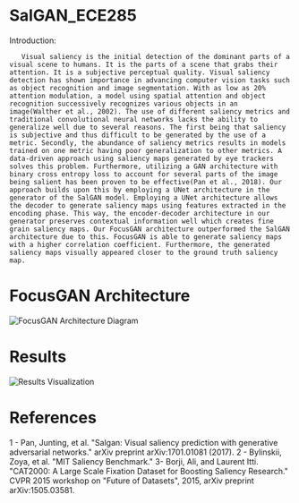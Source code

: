 # SalGAN_ECE285

Introduction:   

       Visual saliency is the initial detection of the dominant parts of a visual scene to humans. It is the parts of a scene that grabs their attention. It is a subjective perceptual quality. Visual saliency detection has shown importance in advancing computer vision tasks such as object recognition and image segmentation. With as low as 20% attention modulation, a model using spatial attention and object recognition successively recognizes various objects in an image(Walther et al., 2002). The use of different saliency metrics and traditional convolutional neural networks lacks the ability to generalize well due to several reasons. The first being that saliency is subjective and thus difficult to be generated by the use of a metric. Secondly, the abundance of saliency metrics results in models trained on one metric having poor generalization to other metrics. A data-driven approach using saliency maps generated by eye trackers solves this problem. Furthermore, utilizing a GAN architecture with binary cross entropy loss to account for several parts of the image being salient has been proven to be effective(Pan et al., 2018). Our approach builds upon this by employing a UNet architecture in the generator of the SalGAN model. Employing a UNet architecture allows the decoder to generate saliency maps using features extracted in the encoding phase. This way, the encoder-decoder architecture in our generator preserves contextual information well which creates fine grain saliency maps. Our FocusGAN architecture outperformed the SalGAN architecture due to this. FocusGAN is able to generate saliency maps with a higher correlation coefficient. Furthermore, the generated saliency maps visually appeared closer to the ground truth saliency map.  


# FocusGAN Architecture 

![FocusGAN Architecture Diagram](path/to/your/image.jpg)

# Results

![Results Visualization](path/to/your/results/image.jpg)


# References
1 - Pan, Junting, et al. "Salgan: Visual saliency prediction with generative adversarial networks." arXiv preprint arXiv:1701.01081 (2017).
2 - Bylinskii, Zoya, et al. "MIT Saliency Benchmark."
3- Borji, Ali, and Laurent Itti. "CAT2000: A Large Scale Fixation Dataset for Boosting Saliency Research." CVPR 2015 workshop on "Future of Datasets", 2015, arXiv preprint arXiv:1505.03581.
